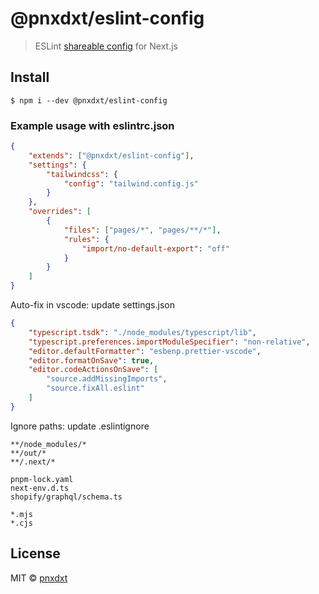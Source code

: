 # @pnxdxt/eslint-config

> ESLint [shareable config](http://eslint.org/docs/developer-guide/shareable-configs.html) for Next.js

## Install

```
$ npm i --dev @pnxdxt/eslint-config
```

### Example usage with eslintrc.json

```json
{
	"extends": ["@pnxdxt/eslint-config"],
	"settings": {
		"tailwindcss": {
			"config": "tailwind.config.js"
		}
	},
	"overrides": [
		{
			"files": ["pages/*", "pages/**/*"],
			"rules": {
				"import/no-default-export": "off"
			}
		}
	]
}
```

Auto-fix in vscode: update settings.json

```json
{
	"typescript.tsdk": "./node_modules/typescript/lib",
	"typescript.preferences.importModuleSpecifier": "non-relative",
	"editor.defaultFormatter": "esbenp.prettier-vscode",
	"editor.formatOnSave": true,
	"editor.codeActionsOnSave": [
		"source.addMissingImports",
		"source.fixAll.eslint"
	]
}
```

Ignore paths: update .eslintignore

```
**/node_modules/*
**/out/*
**/.next/*

pnpm-lock.yaml
next-env.d.ts
shopify/graphql/schema.ts

*.mjs
*.cjs
```

## License

MIT © [pnxdxt](https://github.com/pnxdxt)
